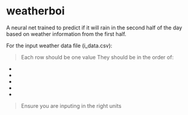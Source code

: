 # weatherboi
A neural net trained to predict if it will rain in the second half of the day based on weather information from the first half.

For the input weather data file (i_data.csv):
> Each row should be one value
> They should be in the order of:
  -
  -
  -
  -
  -
> Ensure you are inputing in the right units
